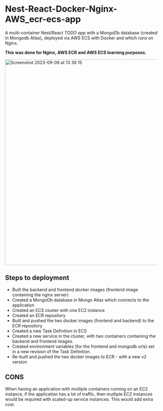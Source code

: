 # Nest-React-Docker-Nginx-AWS_ecr-ecs-app
A multi-container Nest/React _TODO app_ with a MongoDb database (created in Mongodb Atlas), deployed via AWS ECS with Docker and which runs on Nginx.

**This was done for Nginx, AWS ECR and AWS ECS learning purposes.**

<img width="678" alt="Screenshot 2023-09-09 at 13 36 15" src="https://github.com/VladC24/Nest-Docker-Nginx-AWS_ecr-ecs-app/assets/36422289/cce1bdb4-1a37-47d8-a982-fa04eb9425f8">

## Steps to deployment

- Built the backend and frontend docker images (frontend image containing the nginx server)
- Created a MongoDb database in Mongo Atlas which connects to the application
- Created an ECS cluster with one EC2 instance
- Created an ECR repository
- Built and pushed the two docker images (frontend and backend) to the ECR repository
- Created a new Task Definition in ECS
- Created a new service in the cluster, with two containers containing the backend and frontend images.
- Created environment variables (for the frontend and mongodb urls) set in a new revision of the Task Definition.
- Re-built and pushed the two docker images to ECR - with a new v2 version

## CONS
When having an application with multiple containers running on an EC2 instance, if the application has a lot of traffic, then multiple EC2 instances would be required with scaled-up service instances. This would add extra cost. 
